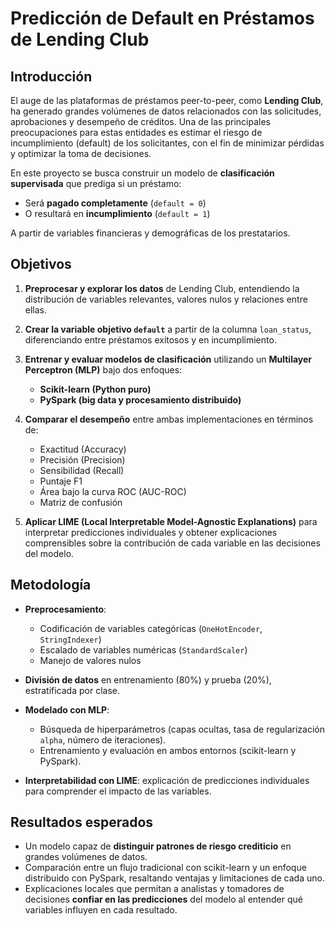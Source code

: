 
# Predicción de Default en Préstamos de Lending Club

## Introducción

El auge de las plataformas de préstamos peer-to-peer, como **Lending Club**, ha generado grandes volúmenes de datos relacionados con las solicitudes, aprobaciones y desempeño de créditos. Una de las principales preocupaciones para estas entidades es estimar el riesgo de incumplimiento (default) de los solicitantes, con el fin de minimizar pérdidas y optimizar la toma de decisiones.

En este proyecto se busca construir un modelo de **clasificación supervisada** que prediga si un préstamo:

* Será **pagado completamente** (`default = 0`)
* O resultará en **incumplimiento** (`default = 1`)

A partir de variables financieras y demográficas de los prestatarios.

## Objetivos

1. **Preprocesar y explorar los datos** de Lending Club, entendiendo la distribución de variables relevantes, valores nulos y relaciones entre ellas.
2. **Crear la variable objetivo `default`** a partir de la columna `loan_status`, diferenciando entre préstamos exitosos y en incumplimiento.
3. **Entrenar y evaluar modelos de clasificación** utilizando un **Multilayer Perceptron (MLP)** bajo dos enfoques:

   * **Scikit-learn (Python puro)**
   * **PySpark (big data y procesamiento distribuido)**
4. **Comparar el desempeño** entre ambas implementaciones en términos de:

   * Exactitud (Accuracy)
   * Precisión (Precision)
   * Sensibilidad (Recall)
   * Puntaje F1
   * Área bajo la curva ROC (AUC-ROC)
   * Matriz de confusión
5. **Aplicar LIME (Local Interpretable Model-Agnostic Explanations)** para interpretar predicciones individuales y obtener explicaciones comprensibles sobre la contribución de cada variable en las decisiones del modelo.

## Metodología

* **Preprocesamiento**:

  * Codificación de variables categóricas (`OneHotEncoder`, `StringIndexer`)
  * Escalado de variables numéricas (`StandardScaler`)
  * Manejo de valores nulos
* **División de datos** en entrenamiento (80%) y prueba (20%), estratificada por clase.
* **Modelado con MLP**:

  * Búsqueda de hiperparámetros (capas ocultas, tasa de regularización `alpha`, número de iteraciones).
  * Entrenamiento y evaluación en ambos entornos (scikit-learn y PySpark).
* **Interpretabilidad con LIME**: explicación de predicciones individuales para comprender el impacto de las variables.

## Resultados esperados

* Un modelo capaz de **distinguir patrones de riesgo crediticio** en grandes volúmenes de datos.
* Comparación entre un flujo tradicional con scikit-learn y un enfoque distribuido con PySpark, resaltando ventajas y limitaciones de cada uno.
* Explicaciones locales que permitan a analistas y tomadores de decisiones **confiar en las predicciones** del modelo al entender qué variables influyen en cada resultado.

